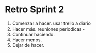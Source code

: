 # Retro Sprint 2
1. Comenzar a hacer. usar trello a diario
2. Hacer más. reuniones periodicas - 
3. Continuar haciendo.
4. Hacer menos.
5. Dejar de hacer.
